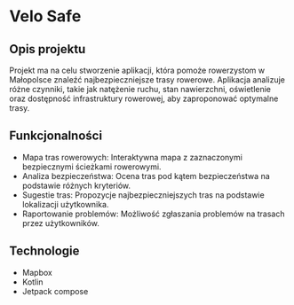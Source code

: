 # Velo Safe
## Opis projektu
Projekt ma na celu stworzenie aplikacji, która pomoże rowerzystom w Małopolsce znaleźć najbezpieczniejsze trasy rowerowe. Aplikacja analizuje różne czynniki, takie jak natężenie ruchu, stan nawierzchni, oświetlenie oraz dostępność infrastruktury rowerowej, aby zaproponować optymalne trasy.

## Funkcjonalności
- Mapa tras rowerowych: Interaktywna mapa z zaznaczonymi bezpiecznymi ścieżkami rowerowymi.
- Analiza bezpieczeństwa: Ocena tras pod kątem bezpieczeństwa na podstawie różnych kryteriów.
- Sugestie tras: Propozycje najbezpieczniejszych tras na podstawie lokalizacji użytkownika.
- Raportowanie problemów: Możliwość zgłaszania problemów na trasach przez użytkowników.

## Technologie
- Mapbox
- Kotlin
- Jetpack compose
